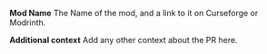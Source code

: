 **Mod Name**
The Name of the mod, and a link to it on Curseforge or Modrinth.

**Additional context**
Add any other context about the PR here.
